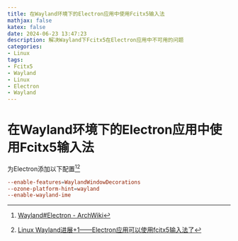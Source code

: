 ```yaml
---
title: 在Wayland环境下的Electron应用中使用Fcitx5输入法
mathjax: false
katex: false
date: 2024-06-23 13:47:23
description: 解决Wayland下Fcitx5在Electron应用中不可用的问题
categories:
- Linux
tags:
- Fcitx5
- Wayland
- Linux
- Electron
- Wayland
---
```


# 在Wayland环境下的Electron应用中使用Fcitx5输入法

为Electron添加以下配置[^1][^2]

[^1]: [Wayland#Electron - ArchWiki](https://wiki.archlinux.org/title/Wayland#Electron)
[^2]: [Linux Wayland进展+1——Electron应用可以使用fcitx5输入法了](https://www.bilibili.com/video/BV1aL41117kc/?spm_id_from=333.1007.top_right_bar_window_history.content.click&vd_source=e2a73086fbc135c64d40acbe84e65505)

```conf $HOME/.config/electron-flags.conf
--enable-features=WaylandWindowDecorations
--ozone-platform-hint=wayland
--enable-wayland-ime
```

